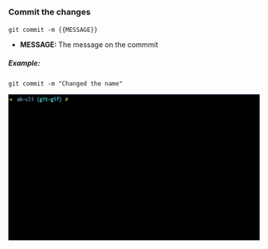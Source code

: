 ### Commit the changes

`git commit -m {{MESSAGE}}`

- <b>MESSAGE: </b> The message on the commmit

##### Example:

`git commit -m "Changed the name"`

<img src="../../gifs/git-commit.gif" alt="Git Commit"/> <br>

